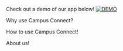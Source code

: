 Check out a demo of our app below!
[![DEMO](https://img.youtube.com/vi/9tQWLg4E90M/0.jpg)](https://www.youtube.com/watch?v=9tQWLg4E90M "CAMPUS CONNECT DEMO")

Why use Campus Connect?

How to use Campus Connect!
<include screenshots>
  
 About us!
 <list of names and contact info>
   
 <another link to github repo>
